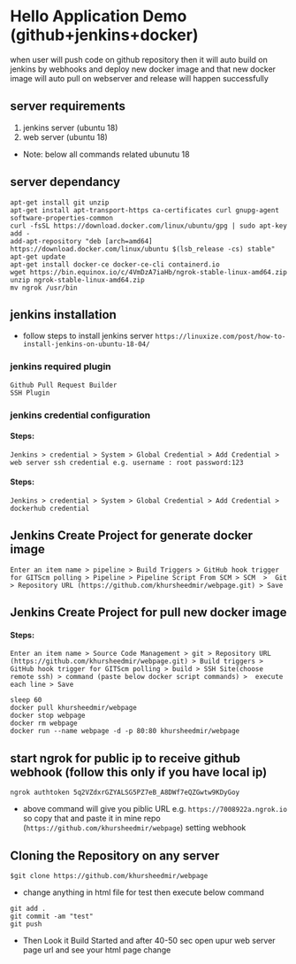 # Hello Application Demo (github+jenkins+docker)
when user will push code on github repository then it will auto build on jenkins by webhooks and deploy new docker image and that new docker image will auto pull on webserver and release will happen successfully

## server requirements 
 1. jenkins server (ubuntu 18)
 2. web server (ubuntu 18)

*  Note: below  all commands related ubunutu 18

## server dependancy
```
apt-get install git unzip
apt-get install apt-transport-https ca-certificates curl gnupg-agent software-properties-common
curl -fsSL https://download.docker.com/linux/ubuntu/gpg | sudo apt-key add -
add-apt-repository "deb [arch=amd64] https://download.docker.com/linux/ubuntu $(lsb_release -cs) stable"
apt-get update
apt-get install docker-ce docker-ce-cli containerd.io
wget https://bin.equinox.io/c/4VmDzA7iaHb/ngrok-stable-linux-amd64.zip
unzip ngrok-stable-linux-amd64.zip
mv ngrok /usr/bin
```

## jenkins installation
*  follow steps to install jenkins server
`https://linuxize.com/post/how-to-install-jenkins-on-ubuntu-18-04/`

### jenkins required plugin
```
Github Pull Request Builder
SSH Plugin
```
### jenkins credential configuration

#### Steps:
```
Jenkins > credential > System > Global Credential > Add Credential > web server ssh credential e.g. username : root password:123
```
#### Steps:
```
Jenkins > credential > System > Global Credential > Add Credential > dockerhub credential
```

## Jenkins Create Project for generate docker image

```
Enter an item name > pipeline > Build Triggers > GitHub hook trigger for GITScm polling > Pipeline > Pipeline Script From SCM > SCM  >  Git > Repository URL (https://github.com/khursheedmir/webpage.git) > Save
```

## Jenkins Create Project for pull new docker image

#### Steps:
```
Enter an item name > Source Code Management > git > Repository URL (https://github.com/khursheedmir/webpage.git) > Build triggers > GitHub hook trigger for GITScm polling > build > SSH Site(choose remote ssh) > command (paste below docker script commands) >  execute each line > Save
```

```
sleep 60
docker pull khursheedmir/webpage
docker stop webpage
docker rm webpage
docker run --name webpage -d -p 80:80 khursheedmir/webpage
```

## start ngrok for public ip to receive github webhook (follow this only if you have local ip)

`ngrok authtoken 5q2VZdxrGZYALSG5PZ7eB_A8DWf7eQZGwtw9KDyGoy`

*  above command will give you piblic URL e.g. `https://7008922a.ngrok.io` so copy that and paste it in mine repo (`https://github.com/khursheedmir/webpage`) setting webhook



## Cloning the Repository on any server

```
$git clone https://github.com/khursheedmir/webpage
```

*  change anything in html file for test then execute below command

```
git add .
git commit -am "test"
git push
```

*  Then Look it Build Started and after 40-50 sec open upur web server page url and see your html page change
